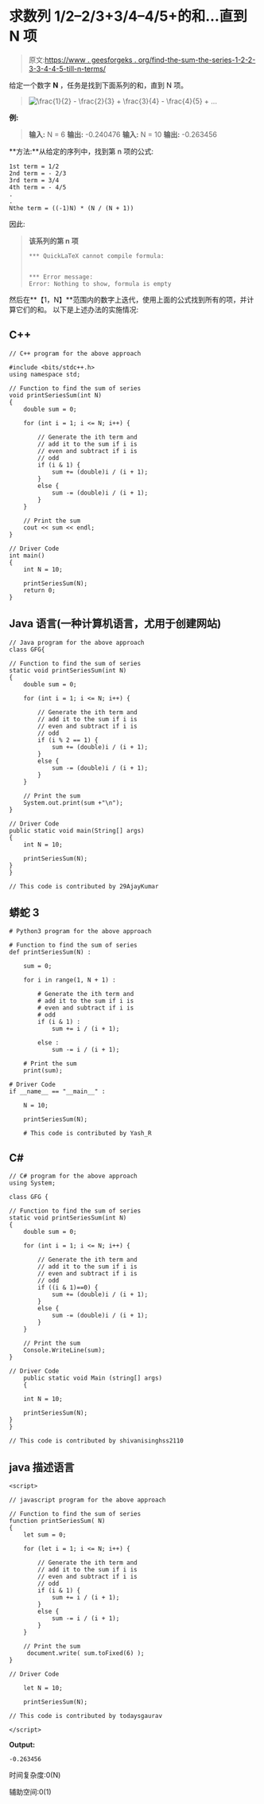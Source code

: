 # 求数列 1/2–2/3+3/4–4/5+的和…直到 N 项

> 原文:[https://www . geesforgeks . org/find-the-sum-the-series-1-2-2-3-3-4-4-5-till-n-terms/](https://www.geeksforgeeks.org/find-the-sum-of-the-series-1-2-2-3-3-4-4-5-till-n-terms/)

给定一个数字 **N** ，任务是找到下面系列的和，直到 N 项。

> ![\frac{1}{2} - \frac{2}{3} + \frac{3}{4} - \frac{4}{5} + ... ](img/9a1abc3b062fa46311237283f806a1ac.png "Rendered by QuickLaTeX.com")

**例:**

> **输入:** N = 6
> **输出:** -0.240476
> **输入:** N = 10
> **输出:** -0.263456

**方法:**从给定的序列中，找到第 n 项的公式:

```
1st term = 1/2
2nd term = - 2/3
3rd term = 3/4
4th term = - 4/5
.
.
Nthe term = ((-1)N) * (N / (N + 1))
```

因此:

> **该系列的第 n 项**
> 
> ```
> *** QuickLaTeX cannot compile formula:
>  
> 
> *** Error message:
> Error: Nothing to show, formula is empty
> 
> ```

然后在**【1，N】**范围内的数字上迭代，使用上面的公式找到所有的项，并计算它们的和。
以下是上述办法的实施情况:

## C++

```
// C++ program for the above approach

#include <bits/stdc++.h>
using namespace std;

// Function to find the sum of series
void printSeriesSum(int N)
{
    double sum = 0;

    for (int i = 1; i <= N; i++) {

        // Generate the ith term and
        // add it to the sum if i is
        // even and subtract if i is
        // odd
        if (i & 1) {
            sum += (double)i / (i + 1);
        }
        else {
            sum -= (double)i / (i + 1);
        }
    }

    // Print the sum
    cout << sum << endl;
}

// Driver Code
int main()
{
    int N = 10;

    printSeriesSum(N);
    return 0;
}
```

## Java 语言(一种计算机语言，尤用于创建网站)

```
// Java program for the above approach
class GFG{

// Function to find the sum of series
static void printSeriesSum(int N)
{
    double sum = 0;

    for (int i = 1; i <= N; i++) {

        // Generate the ith term and
        // add it to the sum if i is
        // even and subtract if i is
        // odd
        if (i % 2 == 1) {
            sum += (double)i / (i + 1);
        }
        else {
            sum -= (double)i / (i + 1);
        }
    }

    // Print the sum
    System.out.print(sum +"\n");
}

// Driver Code
public static void main(String[] args)
{
    int N = 10;

    printSeriesSum(N);
}
}

// This code is contributed by 29AjayKumar
```

## 蟒蛇 3

```
# Python3 program for the above approach

# Function to find the sum of series
def printSeriesSum(N) :

    sum = 0;

    for i in range(1, N + 1) :

        # Generate the ith term and
        # add it to the sum if i is
        # even and subtract if i is
        # odd
        if (i & 1) :
            sum += i / (i + 1);

        else :
            sum -= i / (i + 1);

    # Print the sum
    print(sum);

# Driver Code
if __name__ == "__main__" :

    N = 10;

    printSeriesSum(N);

    # This code is contributed by Yash_R
```

## C#

```
// C# program for the above approach
using System;

class GFG {

// Function to find the sum of series
static void printSeriesSum(int N)
{
    double sum = 0;

    for (int i = 1; i <= N; i++) {

        // Generate the ith term and
        // add it to the sum if i is
        // even and subtract if i is
        // odd
        if ((i & 1)==0) {
            sum += (double)i / (i + 1);
        }
        else {
            sum -= (double)i / (i + 1);
        }
    }

    // Print the sum
    Console.WriteLine(sum);
}

// Driver Code
    public static void Main (string[] args)
    {

    int N = 10;

    printSeriesSum(N);
}
}

// This code is contributed by shivanisinghss2110
```

## java 描述语言

```
<script>

// javascript program for the above approach

// Function to find the sum of series
function printSeriesSum( N)
{
    let sum = 0;

    for (let i = 1; i <= N; i++) {

        // Generate the ith term and
        // add it to the sum if i is
        // even and subtract if i is
        // odd
        if (i & 1) {
            sum += i / (i + 1);
        }
        else {
            sum -= i / (i + 1);
        }
    }

    // Print the sum
     document.write( sum.toFixed(6) );
}

// Driver Code

    let N = 10;

    printSeriesSum(N);

// This code is contributed by todaysgaurav

</script>
```

**Output:** 

```
-0.263456
```

时间复杂度:0(N)

辅助空间:0(1)